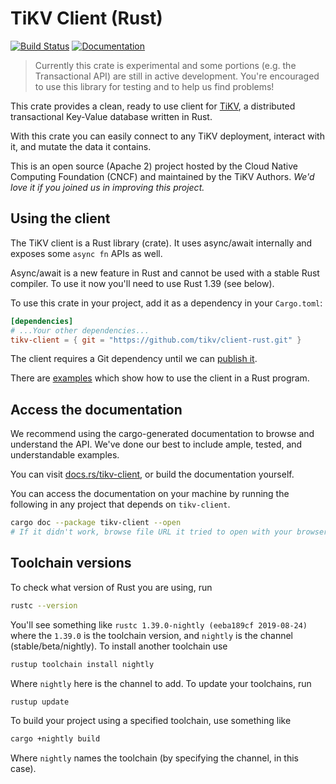 # TiKV Client (Rust)

[![Build Status](https://travis-ci.org/tikv/client-rust.svg?branch=master)](https://travis-ci.org/tikv/client-rust)
[![Documentation](https://docs.rs/tikv-client/badge.svg)](https://docs.rs/tikv-client/)

> Currently this crate is experimental and some portions (e.g. the Transactional API) are still in active development. You're encouraged to use this library for testing and to help us find problems!

This crate provides a clean, ready to use client for [TiKV](https://github.com/tikv/tikv), a
distributed transactional Key-Value database written in Rust.

With this crate you can easily connect to any TiKV deployment, interact with it, and mutate the data it contains.

This is an open source (Apache 2) project hosted by the Cloud Native Computing Foundation (CNCF) and maintained by the TiKV Authors. *We'd love it if you joined us in improving this project.*

## Using the client

The TiKV client is a Rust library (crate). It uses async/await internally and exposes some `async fn` APIs as well.

Async/await is a new feature in Rust and cannot be used with a stable Rust compiler. To use it now you'll need to use Rust 1.39 (see below).

To use this crate in your project, add it as a dependency in your `Cargo.toml`:

```toml
[dependencies]
# ...Your other dependencies...
tikv-client = { git = "https://github.com/tikv/client-rust.git" }
```

The client requires a Git dependency until we can [publish it](https://github.com/tikv/client-rust/issues/32).

There are [examples](examples) which show how to use the client in a Rust program.

## Access the documentation

We recommend using the cargo-generated documentation to browse and understand the API. We've done
our best to include ample, tested, and understandable examples.

You can visit [docs.rs/tikv-client](https://docs.rs/tikv-client/), or build the documentation yourself.

You can access the documentation on your machine by running the following in any project that depends on `tikv-client`.

```bash
cargo doc --package tikv-client --open
# If it didn't work, browse file URL it tried to open with your browser.
```

## Toolchain versions

To check what version of Rust you are using, run

```bash
rustc --version
```

You'll see something like `rustc 1.39.0-nightly (eeba189cf 2019-08-24)` where the `1.39.0` is the toolchain version, and `nightly` is the channel (stable/beta/nightly). To install another toolchain use

```bash
rustup toolchain install nightly
```

Where `nightly` here is the channel to add. To update your toolchains, run

```bash
rustup update
```

To build your project using a specified toolchain, use something like

```bash
cargo +nightly build
```

Where `nightly` names the toolchain (by specifying the channel, in this case).
